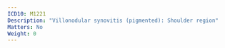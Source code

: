 ```yaml
---
ICD10: M1221
Description: "Villonodular synovitis (pigmented): Shoulder region"
Matters: No
Weight: 0
---
```

